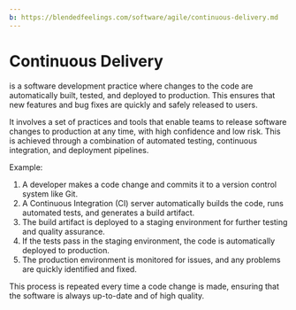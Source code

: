 ```yaml
---
b: https://blendedfeelings.com/software/agile/continuous-delivery.md
---
```


# Continuous Delivery
is a software development practice where changes to the code are automatically built, tested, and deployed to production. This ensures that new features and bug fixes are quickly and safely released to users.

It involves a set of practices and tools that enable teams to release software changes to production at any time, with high confidence and low risk. This is achieved through a combination of automated testing, continuous integration, and deployment pipelines.

Example:
1. A developer makes a code change and commits it to a version control system like Git.
2. A Continuous Integration (CI) server automatically builds the code, runs automated tests, and generates a build artifact.
3. The build artifact is deployed to a staging environment for further testing and quality assurance.
4. If the tests pass in the staging environment, the code is automatically deployed to production.
5. The production environment is monitored for issues, and any problems are quickly identified and fixed.

This process is repeated every time a code change is made, ensuring that the software is always up-to-date and of high quality.